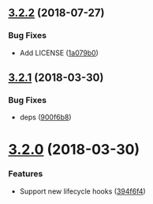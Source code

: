 <a name="3.2.2"></a>
## [3.2.2](https://github.com/jquense/react-component-managers/compare/v3.2.1...v3.2.2) (2018-07-27)


### Bug Fixes

* Add LICENSE ([1a079b0](https://github.com/jquense/react-component-managers/commit/1a079b0))

<a name="3.2.1"></a>
## [3.2.1](https://github.com/jquense/react-component-managers/compare/v3.2.0...v3.2.1) (2018-03-30)


### Bug Fixes

* deps ([900f6b8](https://github.com/jquense/react-component-managers/commit/900f6b8))

<a name="3.2.0"></a>
# [3.2.0](https://github.com/jquense/react-component-managers/compare/v3.1.0...v3.2.0) (2018-03-30)


### Features

* Support new lifecycle hooks ([394f6f4](https://github.com/jquense/react-component-managers/commit/394f6f4))
